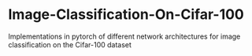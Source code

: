 # Image-Classification-On-Cifar-100
Implementations in pytorch of different network architectures for image classification on the Cifar-100 dataset 
